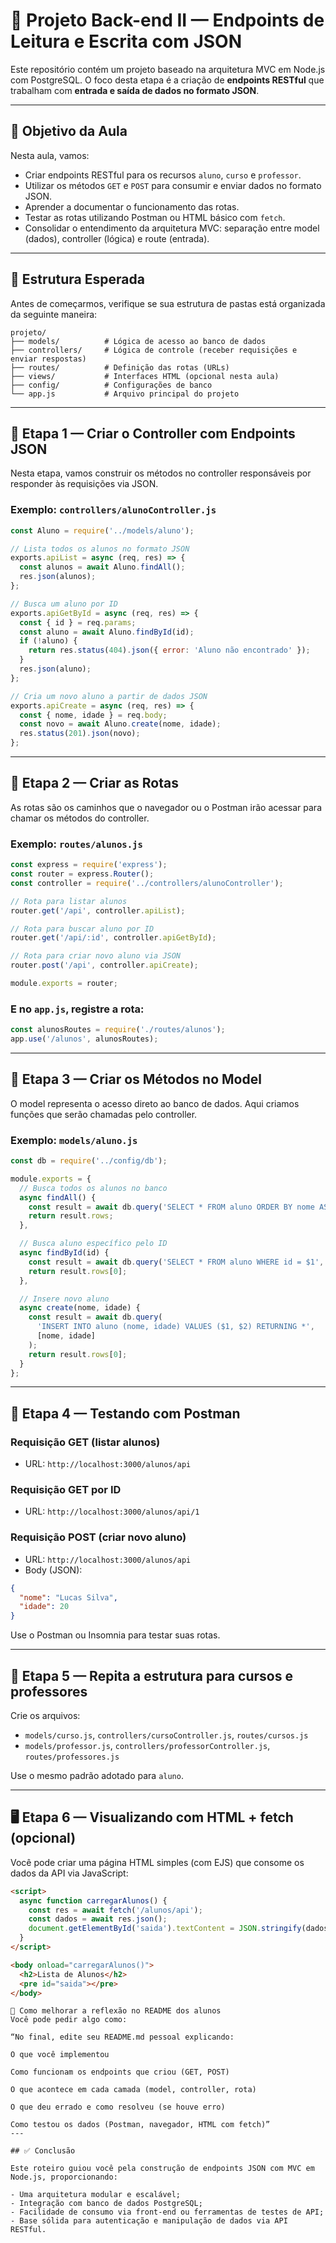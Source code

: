 # 🚀 Projeto Back-end II — Endpoints de Leitura e Escrita com JSON

Este repositório contém um projeto baseado na arquitetura MVC em Node.js com PostgreSQL. O foco desta etapa é a criação de **endpoints RESTful** que trabalham com **entrada e saída de dados no formato JSON**.

---

## 🎯 Objetivo da Aula

Nesta aula, vamos:

- Criar endpoints RESTful para os recursos `aluno`, `curso` e `professor`.
- Utilizar os métodos `GET` e `POST` para consumir e enviar dados no formato JSON.
- Aprender a documentar o funcionamento das rotas.
- Testar as rotas utilizando Postman ou HTML básico com `fetch`.
- Consolidar o entendimento da arquitetura MVC: separação entre model (dados), controller (lógica) e route (entrada).

---

## 📁 Estrutura Esperada

Antes de começarmos, verifique se sua estrutura de pastas está organizada da seguinte maneira:

```
projeto/
├── models/          # Lógica de acesso ao banco de dados
├── controllers/     # Lógica de controle (receber requisições e enviar respostas)
├── routes/          # Definição das rotas (URLs)
├── views/           # Interfaces HTML (opcional nesta aula)
├── config/          # Configurações de banco
└── app.js           # Arquivo principal do projeto
```

---

## 🧱 Etapa 1 — Criar o Controller com Endpoints JSON

Nesta etapa, vamos construir os métodos no controller responsáveis por responder às requisições via JSON.

### Exemplo: `controllers/alunoController.js`

```js
const Aluno = require('../models/aluno');

// Lista todos os alunos no formato JSON
exports.apiList = async (req, res) => {
  const alunos = await Aluno.findAll();
  res.json(alunos);
};

// Busca um aluno por ID
exports.apiGetById = async (req, res) => {
  const { id } = req.params;
  const aluno = await Aluno.findById(id);
  if (!aluno) {
    return res.status(404).json({ error: 'Aluno não encontrado' });
  }
  res.json(aluno);
};

// Cria um novo aluno a partir de dados JSON
exports.apiCreate = async (req, res) => {
  const { nome, idade } = req.body;
  const novo = await Aluno.create(nome, idade);
  res.status(201).json(novo);
};
```

---

## 📌 Etapa 2 — Criar as Rotas

As rotas são os caminhos que o navegador ou o Postman irão acessar para chamar os métodos do controller.

### Exemplo: `routes/alunos.js`

```js
const express = require('express');
const router = express.Router();
const controller = require('../controllers/alunoController');

// Rota para listar alunos
router.get('/api', controller.apiList);

// Rota para buscar aluno por ID
router.get('/api/:id', controller.apiGetById);

// Rota para criar novo aluno via JSON
router.post('/api', controller.apiCreate);

module.exports = router;
```

### E no `app.js`, registre a rota:

```js
const alunosRoutes = require('./routes/alunos');
app.use('/alunos', alunosRoutes);
```

---

## 🧠 Etapa 3 — Criar os Métodos no Model

O model representa o acesso direto ao banco de dados. Aqui criamos funções que serão chamadas pelo controller.

### Exemplo: `models/aluno.js`

```js
const db = require('../config/db');

module.exports = {
  // Busca todos os alunos no banco
  async findAll() {
    const result = await db.query('SELECT * FROM aluno ORDER BY nome ASC');
    return result.rows;
  },

  // Busca aluno específico pelo ID
  async findById(id) {
    const result = await db.query('SELECT * FROM aluno WHERE id = $1', [id]);
    return result.rows[0];
  },

  // Insere novo aluno
  async create(nome, idade) {
    const result = await db.query(
      'INSERT INTO aluno (nome, idade) VALUES ($1, $2) RETURNING *',
      [nome, idade]
    );
    return result.rows[0];
  }
};
```

---

## 🧪 Etapa 4 — Testando com Postman

### Requisição GET (listar alunos)

- URL: `http://localhost:3000/alunos/api`

### Requisição GET por ID

- URL: `http://localhost:3000/alunos/api/1`

### Requisição POST (criar novo aluno)

- URL: `http://localhost:3000/alunos/api`
- Body (JSON):
```json
{
  "nome": "Lucas Silva",
  "idade": 20
}
```

Use o Postman ou Insomnia para testar suas rotas.

---

## 🔁 Etapa 5 — Repita a estrutura para cursos e professores

Crie os arquivos:

- `models/curso.js`, `controllers/cursoController.js`, `routes/cursos.js`
- `models/professor.js`, `controllers/professorController.js`, `routes/professores.js`

Use o mesmo padrão adotado para `aluno`.

---

## 🖥️ Etapa 6 — Visualizando com HTML + fetch (opcional)

Você pode criar uma página HTML simples (com EJS) que consome os dados da API via JavaScript:

```html
<script>
  async function carregarAlunos() {
    const res = await fetch('/alunos/api');
    const dados = await res.json();
    document.getElementById('saida').textContent = JSON.stringify(dados, null, 2);
  }
</script>

<body onload="carregarAlunos()">
  <h2>Lista de Alunos</h2>
  <pre id="saida"></pre>
</body>
```

```
📘 Como melhorar a reflexão no README dos alunos
Você pode pedir algo como:

“No final, edite seu README.md pessoal explicando:

O que você implementou

Como funcionam os endpoints que criou (GET, POST)

O que acontece em cada camada (model, controller, rota)

O que deu errado e como resolveu (se houve erro)

Como testou os dados (Postman, navegador, HTML com fetch)”
---

## ✅ Conclusão

Este roteiro guiou você pela construção de endpoints JSON com MVC em Node.js, proporcionando:

- Uma arquitetura modular e escalável;
- Integração com banco de dados PostgreSQL;
- Facilidade de consumo via front-end ou ferramentas de testes de API;
- Base sólida para autenticação e manipulação de dados via API RESTful.

